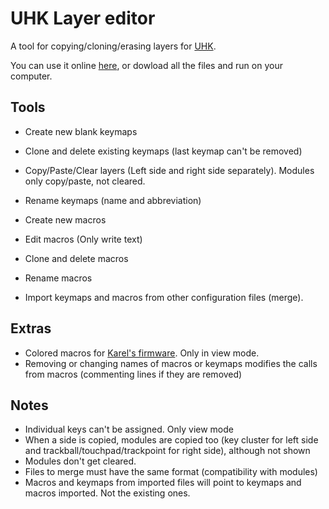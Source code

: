 # UHK Layer editor

A tool for copying/cloning/erasing layers for [UHK](https://github.com/UltimateHackingKeyboard/agent).

You can use it online [here](https://izk666.github.io/UHK-Viewer/), or dowload all the files and run on your computer.


## Tools

- Create new blank keymaps
- Clone and delete existing keymaps (last keymap can't be removed)
- Copy/Paste/Clear layers (Left side and right side separately). Modules only copy/paste, not cleared.
- Rename keymaps (name and abbreviation)

- Create new macros
- Edit macros (Only write text)
- Clone and delete macros
- Rename macros

- Import keymaps and macros from other configuration files (merge).

## Extras

- Colored macros for [Karel's firmware](https://github.com/kareltucek). Only in view mode.
- Removing or changing names of macros or keymaps modifies the calls from macros (commenting lines if they are removed)

## Notes

- Individual keys can't be assigned. Only view mode
- When a side is copied, modules are copied too (key cluster for left side and trackball/touchpad/trackpoint for right side), although not shown
- Modules don't get cleared.
- Files to merge must have the same format (compatibility with modules)
- Macros and keymaps from imported files will point to keymaps and macros imported. Not the existing ones.